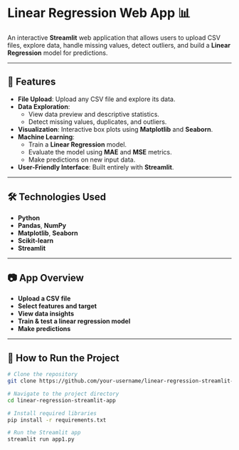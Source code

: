 # Linear Regression Web App 📊

An interactive **Streamlit** web application that allows users to upload CSV files, explore data, handle missing values, detect outliers, and build a **Linear Regression** model for predictions.

---

## 🚀 Features
- **File Upload**: Upload any CSV file and explore its data.
- **Data Exploration**:
  - View data preview and descriptive statistics.
  - Detect missing values, duplicates, and outliers.
- **Visualization**: Interactive box plots using **Matplotlib** and **Seaborn**.
- **Machine Learning**:
  - Train a **Linear Regression** model.
  - Evaluate the model using **MAE** and **MSE** metrics.
  - Make predictions on new input data.
- **User-Friendly Interface**: Built entirely with **Streamlit**.

---

## 🛠️ Technologies Used
- **Python**
- **Pandas**, **NumPy**
- **Matplotlib**, **Seaborn**
- **Scikit-learn**
- **Streamlit**

---

## 📷 App Overview
- **Upload a CSV file**
- **Select features and target**
- **View data insights**
- **Train & test a linear regression model**
- **Make predictions**

---

## 📌 How to Run the Project
```bash
# Clone the repository
git clone https://github.com/your-username/linear-regression-streamlit-app.git

# Navigate to the project directory
cd linear-regression-streamlit-app

# Install required libraries
pip install -r requirements.txt

# Run the Streamlit app
streamlit run app1.py
